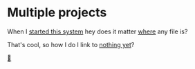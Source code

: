 # Multiple projects

When I [started this system](history/the-history-of-j-d.md) hey does it matter [where](brain_dump.md) any file is?

That's cool, so how I do I link to [nothing yet](../javascript/nothing-yet.md)?

[🔫](../javascript/test/son-of-a-gun.md)
